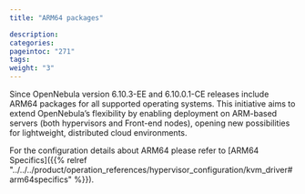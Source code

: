 ```yaml
---
title: "ARM64 packages"

description:
categories:
pageintoc: "271"
tags:
weight: "3"
---
```


<a id="arm64"></a>

<!--# ARM64 packages -->

Since OpenNebula version 6.10.3-EE and 6.10.0.1-CE releases include ARM64 packages for all supported operating systems. This initiative aims to extend OpenNebula’s flexibility by enabling deployment on ARM-based servers (both hypervisors and Front-end nodes), opening new possibilities for lightweight, distributed cloud environments.

For the configuration details about ARM64 please refer to [ARM64 Specifics]({{% relref "../../../product/operation_references/hypervisor_configuration/kvm_driver#arm64specifics" %}}).
